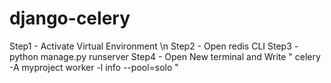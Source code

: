 # django-celery

Step1 - Activate Virtual Environment \n
Step2 - Open redis CLI
Step3 - python manage.py runserver
Step4 - Open New terminal and Write " celery -A myproject worker -l info --pool=solo " 
